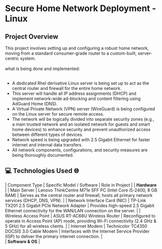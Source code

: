 <h1>Secure Home Network Deployment - Linux</h1>

<h2>Project Overview</h2>
This project involves setting up and configuring a robust home network, moving from a standard consumer-grade router to a custom-built, server-centric system.<br>
<br>
what is being done and implemented:<br>
<br>

  - A dedicated Rhel derivative Linux server is being set up to act as the central router and firewall for the entire home network.
  - This server will handle all IP address assignments (DHCP) and implement network-wide ad-blocking and content filtering using AdGuard Home (DNS).
  - A Virtual Private Network (VPN) server (WireGuard) is being configured on the Linux server for secure remote access.
  - The network will be logically divided into separate security zones (e.g., a main trusted network and an isolated network for guests and smart home devices) to enhance security and prevent unauthorized access between different types of devices.
  - Network speed is being upgraded with 2.5 Gigabit Ethernet for faster internet and internal data transfers.
  - All network components, configurations, and security measures are being thoroughly documented.

  <h2>💻 Technologies Used 🌐</h2>

| Component Type | Specific Model / Software | Role in Project |
| **Hardware** |
| Main Server | Lenovo ThinkCentre M71e SFF PC (Intel Core i5-2400, 8 GB RAM) | Serves as the central router and firewall; hosts all primary network services (DHCP, DNS, VPN). |
| Network Interface Card (NIC) | TP-Link TX201 2.5 Gigabit PCIe Network Adapter | Provides high-speed 2.5 Gigabit Ethernet connectivity for the WAN/LAN connection on the server. | 
| Wireless Access Point | ASUS RT-AC68U Wireless Router | Reconfigured to operate in Access Point (AP) mode, providing Wi-Fi connectivity (2.4 GHz & 5 GHz) for all wireless clients. |
| Internet Modem | Technicolor TC4350 DOCSIS 3.0 Cable Modem | Interfaces with the Internet Service Provider (ISP) to deliver the primary internet connection. |    
| **Software & OS** |   

    
    
